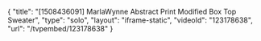 {
    "title": "[1508436091] MarlaWynne Abstract Print Modified Box Top Sweater",
    "type": "solo",
    "layout": "iframe-static",
    "videoId": "123178638",
    "url": "\/tvpembed\/123178638"
}